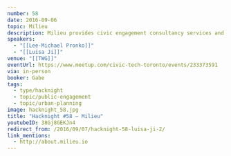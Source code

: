 ```yaml
---
number: 58
date: 2016-09-06
topic: Milieu
description: Milieu provides civic engagement consultancy services and develops web and mobile software for municipal governments, urban developers and architecture and planning design agencies. Their mission is to advance Open Government in the area of urban planning and development by initiating meaningful conversation with the public and facilitating better evidence based decision making.
speakers:
  - "[[Lee-Michael Pronko]]"
  - "[[Luisa Ji]]"
venue: "[[TWG]]"
eventUrl: https://www.meetup.com/civic-tech-toronto/events/233373591
via: in-person
booker: Gabe
tags:
  - type/hacknight
  - topic/public-engagement
  - topic/urban-planning
image: hacknight_58.jpg
title: "Hacknight #58 – Milieu"
youtubeID: 38Gj8GEKJn4
redirect_from: /2016/09/07/hacknight-58-luisa-ji-2/
link_mentions:
  - http://about.milieu.io
---
```

